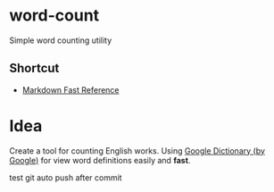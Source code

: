 # word-count
Simple word counting utility
## Shortcut
- [Markdown Fast Reference](https://guides.github.com/features/mastering-markdown/#examples)
# Idea
Create a tool for counting English works.
Using [Google Dictionary (by Google)](https://chrome.google.com/webstore/detail/google-dictionary-by-goog/mgijmajocgfcbeboacabfgobmjgjcoja) for view word definitions easily and **fast**.

test git auto push after commit